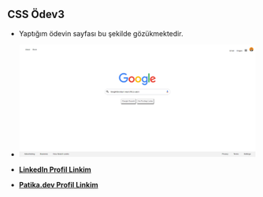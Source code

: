 ## CSS Ödev3

* Yaptığım ödevin sayfası bu şekilde gözükmektedir.


* ![anasayfa](img/001%20-%20Google%20-%20localhost.png)


* [**LinkedIn Profil Linkim**](https://www.linkedin.com/in/bilal-guler/)
* [**Patika.dev Profil Linkim**](https://academy.patika.dev/profile)